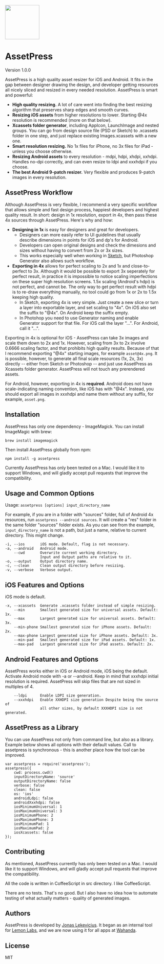 <img src="https://cloud.githubusercontent.com/assets/218656/5440465/7d7e487e-8491-11e4-9de3-6e535d8589eb.png" width="112">

# AssetPress

Version 1.0.0

AssetPress is a high quality asset resizer for iOS and Android. It fits in the gap between designer drawing the design, and developer getting resources all nicely sliced and resized in every needed resolution. AssetPress is smart and powerful:

* **High quality resizing.** A lot of care went into finding the best resizing algorithm that preserves sharp edges and smooth curves.
* **Resizing iOS assets** from higher resolutions to lower. Starting @4x resolution is recommended (more on that below).
* **Xcassets folder generator**, including AppIcon, LaunchImage and nested groups. You can go from design source file (PSD or Sketch) to .xcassets folder in one step, and just replace existing Images.xcassets with a new one.
* **Smart resolution resizing.** No 1x files for iPhone, no 3x files for iPad - unless you choose otherwise.
* **Resizing Android assets** to every resolution - mdpi, hdpi, xhdpi, xxhdpi. Handles no-dpi correctly, and can even resize to ldpi and xxxhdpi if you choose.
* **The best Android 9-patch resizer.** Very flexible and produces 9-patch images in every resolution.

## AssetPress Workflow

Although AssetPress is very flexible, I recommend a very specific workflow that allows simple and fast design process, happiest developers and highest quality result. In short: design in 1x resolution, export in 4x, then pass these 4x sources through AssetPress. Here's why and how:

* **Designing in 1x** is easy for designers and great for developers.
    * Designers can more easily refer to UI guidelines that usually describe dimensions in  points for iOS and dp's for Android.
    * Developers can open original designs and check the dimesions and sizes without having to convert from 2x or 3x sizes.
    * This works especially well when working in [Sketch](http://bohemiancoding.com/sketch/), but Photoshop Generator also allows such workflow.
* **Exporting in 4x** allows for perfect scaling to 2x and 1x and close-to-perfect to 3x. Although it would be possible to export 3x seperately for perfect result, in practice it is impossible to notice scaling imperfections on these super high resolution screens. 1.5x scaling (Android's hdpi) is not perfect, and cannot be. The only way to get perfect result with hdpi is to re-draw everything manually, no tool could go from 1x or 2x to 1.5x keeping high quality.
    * In Sketch, exporting 4x is very simple. Just create a new slice or turn a layer into exportable layer, and set scaling to "4x". On iOS also set the suffix to "@4x". On Android keep the suffix empty.
    * In Photohop you need to use Generator naming and enable Generator support for that file. For iOS call the layer "...". For Android, call it "...".

Exporting in 4x is optional for iOS - AssetPress can take 3x images and scale them down to 2x and 1x. However, scaling from 3x to 2x involve 0.6666 scaling factor, and that prohibits high quality results. Because of that I recommend exporting "@4x" starting images, for example `asset@4x.png`. It is possible, however, to generate all  final scale resources (1x, 2x, 3x) directly -- either from Sketch or Photoshop -- and just use AssetPress as Xcassets folder generator. AssetPress will not touch any prerendered assets.

For Android, however, exporting in 4x is **required**. Android does not have scale-indicating naming convention, like iOS has with "@4x". Instead, you should export all images in xxxhdpi and name them without any suffix, for example, `asset.png`.

## Installation

AssetPress has only one dependency - ImageMagick. You can install ImageMagic with brew:

    brew install imagemagick

Then install AssetPress globally from npm:

    npm install -g assetpress

Currently AssetPress has only been tested on a Mac. I would like it to support Windows, and will gladly accept pull requests that improve the compatibility.

## Usage and Common Options

Usage: `assetpress [options] input_directory_name`

For example, if you are in a folder with "sources" folder, full of Android 4x resources, run `assetpress --android sources`. It will create a "res" folder in the same folder "sources" folder exists. As you can see from the example, `input_directory_name` is not a path, but just a name, relative to current directory. This might change.

    -i, --ios       iOS mode. Default, flag is not necessary.
    -a, --android   Android mode.
        --cwd       Overwrite current working directory.
                    Input and Output paths are relative to it.
    -o, --output    Output directory name.
    -c, --clean     Clean output directory before resizing.
    -v, --verbose   Verbose output.

## iOS Features and Options



iOS mode is default.

    -x, --xcassets  Generate .xcassets folder instead of simple resizing.
        --min       Smallest generated size for universal assets. Default: 1x.
        --max       Largest generated size for universal assets. Default: 3x.
        --min-phone Smallest generated size for iPhone assets. Default: 2x.
        --max-phone Largest generated size for iPhone assets. Default: 3x.
        --min-pad   Smallest generated size for iPad assets. Default: 1x.
        --max-pad   Largest generated size for iPad assets. Default: 2x.

## Android Features and Options

AssetPress works either in iOS or Android mode, iOS being the default.
Activate Android mode with -a or --android.
Keep in mind that xxxhdpi initial resolution is required.
AssetPress will skip files that are not sized in multiples of 4.

        --ldpi      Enable LDPI size generation.
        --xxxhdpi   Enable XXHDPI size generation Despite being the source of
                    all other sizes, by default XXXHDPI size is not generated.

## AssetPress as a Library

You can use AssetPress not only from command line, but also as a library. Example below shows all options with their default values. Call to assetpress is synchronous - this is another place how the tool can be improved.

    var assetpress = require('assetpress');
    assetpress({
        cwd: process.cwd()
        inputDirectoryName: 'source'
        outputDirectoryName: false
        verbose: false
        clean: false
        os: 'ios'
        androidLdpi: false
        androidXxxhdpi: false
        iosMinimumUniversal: 1
        iosMaximumUniversal: 3
        iosMinimumPhone: 2
        iosMaximumPhone: 3
        iosMinimumPad: 1
        iosMaximumPad: 2
        iosXcassets: false
    });

## Contributing

As mentioned, AssetPress currently has only been tested on a Mac. I would like it to support Windows, and will gladly accept pull requests that improve the compatibility.

All the code is written in CoffeeScript in src directory. I like CoffeeScript.

There are no tests. That's no good. But I also have no idea how to automate testing of what actually matters - quality of generated images.

## Authors

AssetPress is developed by [Jonas Lekevicius](http://lekevicius.com). It began as an internal tool for [Lemon Labs](http://lemonlabs.co), and we are now using it for all apps at [Wahanda](https://www.wahanda.com).

## License

MIT
